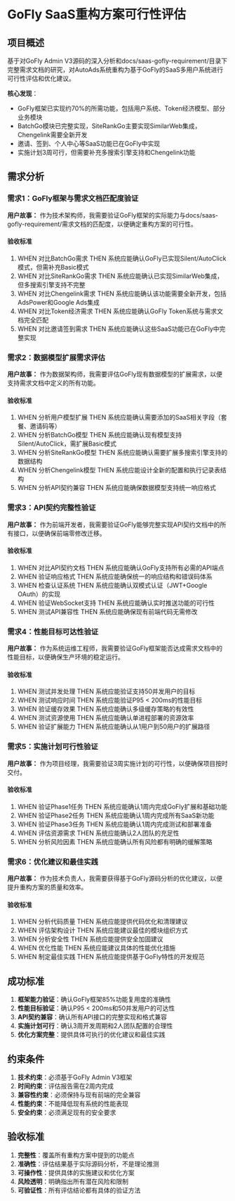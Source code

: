 # GoFly SaaS重构方案可行性评估

## 项目概述

基于对GoFly Admin V3源码的深入分析和docs/saas-gofly-requirement/目录下完整需求文档的研究，对AutoAds系统重构为基于GoFly的SaaS多用户系统进行可行性评估和优化建议。

**核心发现**：
- GoFly框架已实现约70%的所需功能，包括用户系统、Token经济模型、部分业务模块
- BatchGo模块已完整实现，SiteRankGo主要实现SimilarWeb集成，Chengelink需要全新开发
- 邀请、签到、个人中心等SaaS功能已在GoFly中实现
- 实施计划3周可行，但需要补充多搜索引擎支持和Chengelink功能

## 需求分析

### 需求1：GoFly框架与需求文档匹配度验证

**用户故事：** 作为技术架构师，我需要验证GoFly框架的实际能力与docs/saas-gofly-requirement/需求文档的匹配度，以便确定重构方案的可行性。

#### 验收标准

1. WHEN 对比BatchGo需求 THEN 系统应能确认GoFly已实现Silent/AutoClick模式，但需补充Basic模式
2. WHEN 对比SiteRankGo需求 THEN 系统应能确认已实现SimilarWeb集成，但多搜索引擎支持不完整
3. WHEN 对比Chengelink需求 THEN 系统应能确认该功能需要全新开发，包括AdsPower和Google Ads集成
4. WHEN 对比Token经济需求 THEN 系统应能确认GoFly Token系统与需求文档完全匹配
5. WHEN 对比邀请签到需求 THEN 系统应能确认这些SaaS功能已在GoFly中完整实现

### 需求2：数据模型扩展需求评估

**用户故事：** 作为数据架构师，我需要评估GoFly现有数据模型的扩展需求，以便支持需求文档中定义的所有功能。

#### 验收标准

1. WHEN 分析用户模型扩展 THEN 系统应能确认需要添加的SaaS相关字段（套餐、邀请码等）
2. WHEN 分析BatchGo模型 THEN 系统应能确认现有模型支持Silent/AutoClick，需扩展Basic模式
3. WHEN 分析SiteRankGo模型 THEN 系统应能确认需要扩展多搜索引擎支持的数据结构
4. WHEN 分析Chengelink模型 THEN 系统应能设计全新的配置和执行记录表结构
5. WHEN 分析API契约兼容 THEN 系统应能确保数据模型支持统一响应格式

### 需求3：API契约完整性验证

**用户故事：** 作为前端开发者，我需要验证GoFly能够完整实现API契约文档中的所有接口，以便确保前端零修改迁移。

#### 验收标准

1. WHEN 对比API契约文档 THEN 系统应能确认GoFly支持所有必需的API端点
2. WHEN 验证响应格式 THEN 系统应能确保统一的响应结构和错误码体系
3. WHEN 检查认证系统 THEN 系统应能确认双模式认证（JWT+Google OAuth）的实现
4. WHEN 验证WebSocket支持 THEN 系统应能确认实时推送功能的可行性
5. WHEN 测试API兼容性 THEN 系统应能确保现有前端代码无需修改

### 需求4：性能目标可达性验证

**用户故事：** 作为系统运维工程师，我需要验证GoFly框架能否达成需求文档中的性能目标，以便确保生产环境的稳定运行。

#### 验收标准

1. WHEN 测试并发处理 THEN 系统应能验证支持50并发用户的目标
2. WHEN 测试响应时间 THEN 系统应能验证P95 < 200ms的性能目标
3. WHEN 验证缓存效果 THEN 系统应能确认多级缓存策略的有效性
4. WHEN 测试资源使用 THEN 系统应能确认单进程部署的资源效率
5. WHEN 验证扩展能力 THEN 系统应能确认从1用户到50用户的扩展路径

### 需求5：实施计划可行性验证

**用户故事：** 作为项目经理，我需要验证3周实施计划的可行性，以便确保项目按时交付。

#### 验收标准

1. WHEN 验证Phase1任务 THEN 系统应能确认1周内完成GoFly扩展和基础功能
2. WHEN 验证Phase2任务 THEN 系统应能确认1周内完成所有SaaS新功能
3. WHEN 验证Phase3任务 THEN 系统应能确认1周内完成测试和部署准备
4. WHEN 评估资源需求 THEN 系统应能确认2人团队的充足性
5. WHEN 分析风险因素 THEN 系统应能确认所有风险都有明确的缓解策略

### 需求6：优化建议和最佳实践

**用户故事：** 作为技术负责人，我需要获得基于GoFly源码分析的优化建议，以便提升重构方案的质量和效率。

#### 验收标准

1. WHEN 分析代码质量 THEN 系统应能提供代码优化和清理建议
2. WHEN 评估架构设计 THEN 系统应能建议最佳的模块组织方式
3. WHEN 分析安全性 THEN 系统应能提供安全加固建议
4. WHEN 优化性能 THEN 系统应能建议具体的性能优化措施
5. WHEN 制定最佳实践 THEN 系统应能提供基于GoFly特性的开发规范

## 成功标准

1. **框架能力验证**：确认GoFly框架85%功能复用度的准确性
2. **性能目标验证**：确认P95 < 200ms和50并发用户的可达性
3. **API契约兼容**：确认所有API接口的完整实现和格式兼容
4. **实施计划可行**：确认3周开发周期和2人团队配置的合理性
5. **优化方案完整**：提供具体可执行的优化建议和最佳实践

## 约束条件

1. **技术约束**：必须基于GoFly Admin V3框架
2. **时间约束**：评估报告需在2周内完成
3. **兼容性约束**：必须保持与现有前端的完全兼容
4. **性能约束**：不能降低现有系统的性能表现
5. **安全约束**：必须满足现有的安全要求

## 验收标准

1. **完整性**：覆盖所有重构方案中提到的功能点
2. **准确性**：评估结果基于实际源码分析，不是理论推测
3. **可操作性**：提供具体的实施建议和优化方案
4. **风险透明**：明确指出所有潜在风险和限制
5. **可验证性**：所有评估结论都有具体的验证方法